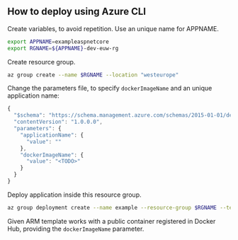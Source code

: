 ## How to deploy using Azure CLI

Create variables, to avoid repetition. Use an unique name for APPNAME.
```bash
export APPNAME=exampleaspnetcore
export RGNAME=${APPNAME}-dev-euw-rg
```

Create resource group.
```bash
az group create --name $RGNAME --location "westeurope"
```

Change the parameters file, to specify `dockerImageName` and an unique application name:
```js
{
  "$schema": "https://schema.management.azure.com/schemas/2015-01-01/deploymentParameters.json#",
  "contentVersion": "1.0.0.0",
  "parameters": {
    "applicationName": {
      "value": ""
    },
    "dockerImageName": {
      "value": "<TODO>"
    }
  }
}
```

Deploy application inside this resource group.
```bash
az group deployment create --name example --resource-group $RGNAME --template-file azuredeploy.json --parameters azuredeploy.parameters.json
```

Given ARM template works with a public container registered in Docker Hub, providing the `dockerImageName` parameter.